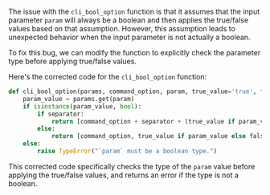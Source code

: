 The issue with the `cli_bool_option` function is that it assumes that the input parameter `param` will always be a boolean and then applies the true/false values based on that assumption. However, this assumption leads to unexpected behavior when the input parameter is not actually a boolean.

To fix this bug, we can modify the function to explicitly check the parameter type before applying true/false values.

Here's the corrected code for the `cli_bool_option` function:

```python
def cli_bool_option(params, command_option, param, true_value='true', false_value='false', separator=None):
    param_value = params.get(param)
    if isinstance(param_value, bool):
        if separator:
            return [command_option + separator + (true_value if param_value else false_value)]
        else:
            return [command_option, true_value if param_value else false_value]
    else:
        raise TypeError("`param` must be a boolean type.")
```

This corrected code specifically checks the type of the `param` value before applying the true/false values, and returns an error if the type is not a boolean.